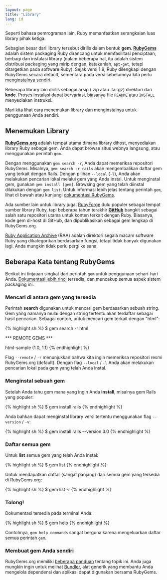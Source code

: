 ```yaml
---
layout: page
title: "Library"
lang: id
---
```


Seperti bahasa pemrograman lain, Ruby memanfaatkan serangkaian luas
library pihak ketiga.

Sebagian besar dari library tersebut dirilis dalam bentuk **gem**.
[**RubyGems**][1] adalah sistem packaging Ruby dirancang untuk
memfasilitasi penciptaan, berbagi dan instalasi library (dalam beberapa
hal, itu adalah sistem distribusi packaging yang mirip dengan, katakanlah,
`apt-get`, tetapi ditargetkan pada software Ruby). Sejak versi 1.9, Ruby
dilengkapi dengan RubyGems secara default, sementara pada versi sebelumnya
kita perlu [menginstalnya sendiri][2].

Beberapa library lain dirilis sebagai arsip (.zip atau .tar.gz)
direktori dari **kode**. Proses instalasi dapat bervariasi,
biasanya file `README` atau `INSTALL` menyediakan instruksi.

Mari kita lihat cara menemukan library dan menginstalnya
untuk penggunaan Anda sendiri.

## Menemukan Library

[**RubyGems.org**][3] adalah tempat utama dimana library dihost, menyediakan
library Ruby sebagai gem. Anda dapat browse situs webnya langsung, atau
menggunakan perintah `gem`.

Dengan menggunakan `gem search -r`, Anda dapat memeriksa repositori RubyGems.
Misalnya, `gem search -r rails` akan mengembalikan daftar gem yang terkait
dengan Rails. Dengan pilihan `--local` (`-l`), Anda akan melakukan pencarian lokal
melalui gem yang Anda instal. Untuk menginstal gem, gunakan `gem install
[gem]`. Browsing gem yang telah diinstal dilakukan dengan `gem list`. Untuk informasi
lebih jelas tentang perintah `gem`, lihat di bawah atau kunjungi [dokumentasi RubyGems][1].

Ada sumber lain untuk library juga. [RubyForge][4] dulu populer sebagai
tempat sumber library Ruby, tapi beberapa tahun terakhir [**GitHub**][5] bangkit
sebagai salah satu repositori utama untuk konten terkait dengan Ruby. Biasanya,
kode gem di-host di GitHub, dan dipublikasikan sebagai gem lengkap di RubyGems.org.

[Ruby Application Archive][6] (RAA) adalah direktori segala macam software Ruby
yang dikategorikan berdasarkan fungsi, tetapi tidak banyak digunakan lagi.
Anda mungkin tidak perlu pergi ke sana.

## Beberapa Kata tentang RubyGems

Berikut ini tinjauan singkat dari perintah `gem` untuk penggunaan sehari-hari Anda.
[Dokumentasi lebih rinci][7] tersedia, dan mencakup semua aspek sistem packaging ini.

### Mencari di antara gem yang tersedia

Perintah **search** digunakan untuk mencari gem berdasarkan sebuah string.
Gem yang namanya mulai dengan string tertentu akan terdaftar sebagai hasil pencarian.
Sebagai contoh, untuk mencari gem terkait dengan "html":

{% highlight sh %}
$ gem search -r html

*** REMOTE GEMS ***

html-sample (1.0, 1.1)
{% endhighlight %}

Flag `--remote` / `-r` menunjukkan bahwa kita ingin memeriksa repositori
resmi RubyGems.org (default). Dengan flag `--local` / `-l` Anda akan
melakukan pencarian lokal pada gem yang telah Anda instal.

### Menginstal sebuah gem

Setelah Anda tahu gem mana yang ingin Anda **install**, misalnya gem
Rails yang populer:

{% highlight sh %}
$ gem install rails
{% endhighlight %}

Anda bahkan dapat menginstal library versi tertentu menggunakan flag
`--version` / `-v`:

{% highlight sh %}
$ gem install rails --version 3.0
{% endhighlight %}

### Daftar semua gem

Untuk **list** semua gem yang telah Anda instal:

{% highlight sh %}
$ gem list
{% endhighlight %}

Untuk mendapatkan daftar (sangat panjang) dari semua gem yang
tersedia di RubyGems.org:

{% highlight sh %}
$ gem list -r
{% endhighlight %}

### Tolong!

Dokumentasi tersedia pada terminal Anda:

{% highlight sh %}
$ gem help
{% endhighlight %}

Contohnya, `gem help commands` sangat berguna karena mengeluarkan
daftar semua perintah `gem`.

### Membuat gem Anda sendiri

RubyGems.org memiliki [beberapa panduan][8] tentang topik ini. Anda juga
mungkin ingin untuk melihat [Bundler][9], alat generik yang membantu
Anda mengelola dependensi dan aplikasi dapat digunakan bersama RubyGems.


[1]: http://docs.rubygems.org
[2]: http://rubygems.org/pages/download
[3]: http://rubygems.org
[4]: http://rubyforge.org/
[5]: http://github.com
[6]: http://raa.ruby-lang.org/
[7]: http://docs.rubygems.org/
[8]: http://guides.rubygems.org
[9]: http://gembundler.com

